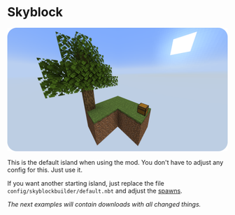 # Skyblock
![Starting template](../../assets/examples/skyblock/start_template.png)

This is the default island when using the mod. You don't have to adjust any config for this. Just use it.

If you want another starting island, just replace the file `config/skyblockbuilder/default.nbt` and adjust
the [spawns](../packdev/packdev.md#possible-spawns).

_The next examples will contain downloads with all changed things._